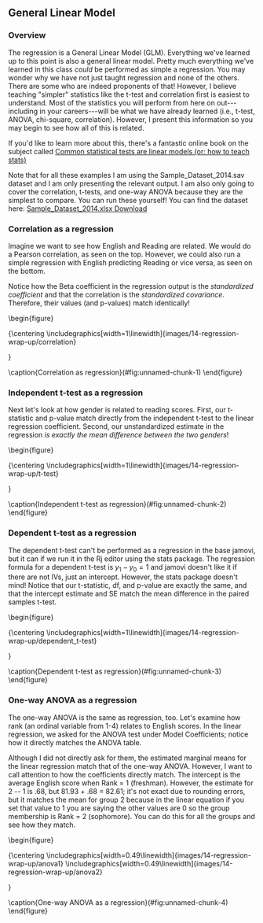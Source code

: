 ## General Linear Model 



### Overview

The regression is a General Linear Model (GLM). Everything we've learned up to this point is also a general linear model. Pretty much everything we've learned in this class *could* be performed as simple a regression. You may wonder why we have not just taught regression and none of the others. There are some who are indeed proponents of that! However, I believe teaching "simpler" statistics like the t-test and correlation first is easiest to understand. Most of the statistics you will perform from here on out---including in your careers---will be what we have already learned (i.e., t-test, ANOVA, chi-square, correlation). However, I present this information so you may begin to see how all of this is related.

If you'd like to learn more about this, there's a fantastic online book on the subject called [Common statistical tests are linear models (or: how to teach stats)](https://lindeloev.github.io/tests-as-linear/)

Note that for all these examples I am using the Sample_Dataset_2014.sav dataset and I am only presenting the relevant output. I am also only going to cover the correlation, t-tests, and one-way ANOVA because they are the simplest to compare. You can run these yourself! You can find the dataset here: [Sample_Dataset_2014.xlsx Download](https://github.com/danawanzer/stats-with-jamovi/blob/master/data/Sample_Dataset_2014.xlsx)

### Correlation as a regression

Imagine we want to see how English and Reading are related. We would do a Pearson correlation, as seen on the top. However, we could also run a simple regression with English predicting Reading or vice versa, as seen on the bottom.

Notice how the Beta coefficient in the regression output is the *standardized coefficient* and that the correlation is the *standardized covariance*. Therefore, their values (and p-values) match identically!

\begin{figure}

{\centering \includegraphics[width=1\linewidth]{images/14-regression-wrap-up/correlation} 

}

\caption{Correlation as regression}(\#fig:unnamed-chunk-1)
\end{figure}

### Independent t-test as a regression

Next let's look at how gender is related to reading scores. First, our t-statistic and p-value match directly from the independent t-test to the linear regression coefficient. Second, our unstandardized estimate in the regression *is exactly the mean difference between the two genders*!

\begin{figure}

{\centering \includegraphics[width=1\linewidth]{images/14-regression-wrap-up/t-test} 

}

\caption{Independent t-test as regression}(\#fig:unnamed-chunk-2)
\end{figure}

### Dependent t-test as a regression

The dependent t-test can't be performed as a regression in the base jamovi, but it can if we run it in the Rj editor using the stats package. The regression formula for a dependent t-test is $y_1 -y_0 = 1$ and jamovi doesn't like it if there are not IVs, just an intercept. However, the stats package doesn't mind! Notice that our t-statistic, df, and p-value are exactly the same, and that the intercept estimate and SE match the mean difference in the paired samples t-test.

\begin{figure}

{\centering \includegraphics[width=1\linewidth]{images/14-regression-wrap-up/dependent_t-test} 

}

\caption{Dependent t-test as regression}(\#fig:unnamed-chunk-3)
\end{figure}

### One-way ANOVA as a regression

The one-way ANOVA is the same as regression, too. Let's examine how rank (an ordinal variable from 1-4) relates to English scores. In the linear regression, we asked for the ANOVA test under Model Coefficients; notice how it directly matches the ANOVA table.

Although I did not directly ask for them, the estimated marginal means for the linear regression match that of the one-way ANOVA. However, I want to call attention to how the coefficients directly match. The intercept is the average English score when Rank = 1 (freshman). However, the estimate for 2 -- 1 is .68, but 81.93 + .68 = 82.61; it's not exact due to rounding errors, but it matches the mean for group 2 because in the linear equation if you set that value to 1 you are saying the other values are 0 so the group membership is Rank = 2 (sophomore). You can do this for all the groups and see how they match.

\begin{figure}

{\centering \includegraphics[width=0.49\linewidth]{images/14-regression-wrap-up/anova1} \includegraphics[width=0.49\linewidth]{images/14-regression-wrap-up/anova2} 

}

\caption{One-way ANOVA as a regression}(\#fig:unnamed-chunk-4)
\end{figure}
